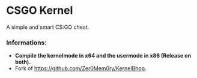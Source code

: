 # CSGO Kernel
 
A simple and smart CS:GO cheat.

### Informations:
- **Compile the kernelmode in x64 and the usermode in x86 (Release on both).**
- Fork of https://github.com/Zer0Mem0ry/KernelBhop.

